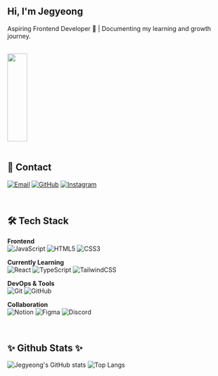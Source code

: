 <!-- Intro -->
<div align="left">
  
## Hi, I'm Jegyeong
Aspiring Frontend Developer 🌱 | Documenting my learning and growth journey.  

</div>

<br/>

<!-- 깃허브 펫 -->
<div align="left">
  <img
    src="https://render.gitanimals.org/lines/Seojegyeong?pet-id=727129387811252465"
    width="30%"
    height="200"
  />
</div>

<br/>

<!-- Contact -->
<div align="left">

## 💌 Contact  
[![Email](https://img.shields.io/badge/Email-seojk0315%40naver.com-green?logo=gmail&logoColor=white)](mailto:seojk0315@naver.com)
[![GitHub](https://img.shields.io/badge/GitHub-Seojegyeong-181717?logo=github&logoColor=white)](https://github.com/Seojegyeong)
[![Instagram](https://img.shields.io/badge/Instagram-jegyeong___-E4405F?logo=instagram&logoColor=white)](https://instagram.com/jegyeong___)  

</div>

<br/>

<!-- Tech Stack -->
<div align="left">

## 🛠 Tech Stack  

**Frontend**  
![JavaScript](https://img.shields.io/badge/JavaScript-F7DF1E?logo=javascript&logoColor=black) 
![HTML5](https://img.shields.io/badge/HTML5-E34F26?logo=html5&logoColor=white) 
![CSS3](https://img.shields.io/badge/CSS3-1572B6?logo=css3&logoColor=white) 

**Currently Learning**  
![React](https://img.shields.io/badge/React-20232A?logo=react&logoColor=61DAFB) 
![TypeScript](https://img.shields.io/badge/TypeScript-3178C6?logo=typescript&logoColor=white) 
![TailwindCSS](https://img.shields.io/badge/Tailwind_CSS-38B2AC?logo=tailwind-css&logoColor=white)  

**DevOps & Tools**  
![Git](https://img.shields.io/badge/Git-F05032?logo=git&logoColor=white) 
![GitHub](https://img.shields.io/badge/GitHub-181717?logo=github&logoColor=white) 

**Collaboration**  
![Notion](https://img.shields.io/badge/Notion-000000?logo=notion&logoColor=white) 
![Figma](https://img.shields.io/badge/Figma-F24E1E?logo=figma&logoColor=white) 
![Discord](https://img.shields.io/badge/Discord-5865F2?logo=discord&logoColor=white)  

</div>

<br/>

<!-- GitHub Stats -->
## ✨ Github Stats ✨
![Jegyeong's GitHub stats](https://github-readme-stats.vercel.app/api?username=Seojegyeong&show_icons=true&theme=transparent)
![Top Langs](https://github-readme-stats.vercel.app/api/top-langs/?username=Seojegyeong&layout=compact)
<br/>
